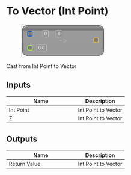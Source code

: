 # To Vector (Int Point)

<div align="left" data-full-width="false">

<figure><img src="../../../../.gitbook/assets/To_Vector_(Int_Point).png" alt=""><figcaption></figcaption></figure>

</div>

Cast from Int Point to Vector

## Inputs

<table><thead><tr><th width="170">Name</th><th>Description</th></tr></thead><tbody><tr><td>Int Point</td><td>Int Point to Vector</td></tr><tr><td>Z</td><td>Int Point to Vector</td></tr></tbody></table>

## Outputs

<table><thead><tr><th width="170">Name</th><th>Description</th></tr></thead><tbody><tr><td>Return Value</td><td>Int Point to Vector</td></tr></tbody></table>
